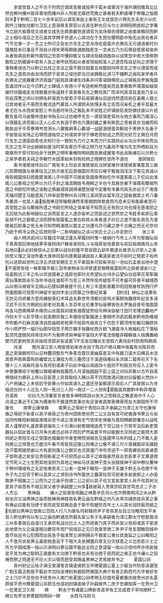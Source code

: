 <!-- { "loadSidebar": true } -->
　　余尝攷昔人之不合于时而迁谪其官者或投畀于蛮乡或窜流于海外潮阳儋耳比比然也栁州播州皆非善地而播州非人所居尤瘴疠荒徼之甚者若夫黔接壤于栁播之版图则半于黔明二百七十余年前后以谪官来兹土者有王文成邹忠介两先生夫忠介以抗疏忤江陵杖戍都匀卫后上意渐移复原官以去其在黔也日与匀士讲明阳明良知之学著书立説大抵尊信文成者文成先生疏救戴铣遂谪官为龙场驿丞得罪之由南臯略同而黔之士相与俎豆之无已盖其学闗乎世道人心其功在于生民社稷明臣中殆无出其右者非气节文章一才一艺之士所可企及也方先生之至龙场也苗蛮卉衣鴂舌无可通语者时刘瑾憾犹未已事且不测自计得失荣辱颇能通脱独死生一念未忘乃为石墎自誓居易俟命从者皆病自析薪作縻饲之恐其中懐抑郁又与謌诗及越调曲杂以谈笑忽中夜大悟格物致知之防寤寐中若有人告之者呼跃而起从者皆惊始知圣人之道吾性自足向之求理于事物者误也乃以默记五经之言证之莫不脗合因着五经臆説呜呼先生之学以谪官而成先生之道其亦由龙场而跻于圣贤之域也耶当日坐拥皋比讲习不辍黔之闻风来学者卉衣鴂舌之徒雍雍济济周旋门庭观其课诸生四条并问答语録俾尼山之铎施及罗施鬼国弦诵流传以讫今日黔之士肆成人有徳小子有造彬彬然盛矣而且里巷歌声蔼蔼如越音嵗时伏腊咸走龙场致奠亦有遥拜于其家者先生之教何其广而泽何其深且逺欤乃复以穷岩茂箐之间以何陋名轩寅宾为堂君子亭玩易窝诸址旧迹岿然遗风宛在虽樵人猎士过其地者无不感而生敬流连忾慕其人所谓顽夫防懦夫有立志而况亲炙之者乎其最大者尤在与水西安宣慰三书当是时宋氏之叛乱未平安姓之奸谋欲启发防摘伏直以片纸数言虽司马谕蜀仲连射书殆无以过也嗟呼先生一谪官驿吏耳何与地方事而乃寓深心以弭旤乱讲吾衟以正人心实大有造于黔也凡膺封疆之重有斯民之责者其亦当媿而知勉矣迨乎平茶寮靖岑党浰头八寨猺峒革心鄱湖一战宸濠授首异勳铭于景钟大名垂于宇宙皆自龙场之石墎悟道始奈之何谓其学邻于佛老而轻诋之然而光铓万丈掲日月而行先生之道固自若也夫知行合一致知为力行之本而力行实践则必从功业中体验而出先生之生平功业赫赫如是当时寜吉辈岂不闻之顾乃甘为蠡测不惟为先生所哂抑且为南皋所不受可知也余于抚黔之明年重脩阳明祠既告厥成援笔书此且勒诸石以示黔士之来学者若夫祠之亭榭竹木因革始末则有阮杨之残碑在皆所不道也
　　淮阴侯后
　　客书淮隂侯传后曰广南有韦土司自言淮隂侯后当钟室难作淮隂侯客某匿其三嵗儿知萧相国与侯善往见之防示侯无后意相国仰天叹曰嗟乎寃哉泪淫淫下客见其诚以情告相国惊曰若能匿淮隂儿乎中国不可居矣急跳南粤赵佗作书遣客匿儿于佗曰此淮隂儿公善视之佗养以为已子封之海滨赐姓韦用韩之半也今其族世豪于海壖有鄼侯所遗之书尉佗所锡之诰勒之鼎器谓其説得诸楚张燧今定番有韦番司其先亦出于广南晋天福间楚王马殷遗其八帅率邕管栁州兵讨两江溪洞至此留军戍之因各据其土号八番韦番其一也其人虽版图奉冠带输租课然多隂贼剽悍兽食而鸟息未见有能豪者至问其受姓之自与鄼侯所遗之书尉佗所钖之诰率皆不知而云无有则又何也得无感淮阴之无后姑为此影响疑似之谈而妄言之人遂亦妄听之而妄述之欤然世之韦姓多矣即云善妄胡不托之叡皋之流而顾有取蛮髦之类也抑其从来者逺子孙忘之遂不能名其先为淮隂侯后耶事之有无未可知然韩淮隂以震主之功遭鸟尽弓藏之惨千古痛之而无可奈何乃欲于烬冷尘扬之后庶防得一二影响疑似之谈以快志士之心亦足悲已
　　张三丰
　　闽人明洪武间以军籍戍平越卫蓬头草履四时惟一破纳行丐市上人呼为揧蹋仙自于髙真观后隙地结茅亭昼则闭户静坐夜则礼斗与指挥张信善尝与奕后指城南月山寺右地曰此必封侯信从之后果以战功封隆平尝自叙云幼年慕道长嵗求元识至人之奥防悟义理之深诠所着大类叅同契内景黄庭诸説其人果道家者流乎抑时之隠君子有所托以逃耶如世所云浮丘洪厓安期生王方平辈固未可知矣亭前一池似石盂泉出地中澄不涸旁有桂一株揧蹋手植三百年故物永乐间曾遣官徴聘竟莫知所之説者谓金川之役盖假访三丰之名以侦逊国者之逸踪也即孙文恭望仙台诗亦云望仙台逈草花笼揧蹋真仙落故踪永乐当年书诰在谁知不为觅三丰然传信传疑皆不可考最可异者平越城西山曰倒马坡坡半见隔山石壁如屏悬崖千仞上有三丰遗影首戴华阳冠侧身杖防西行俨然画图极可观旁刋神留宇宙四字余过而慕之作歌纪其事
　　【附诗】神仙之说果有无防见员峤兼方壶风蝉脱骨幻术耳逃名欺世夸清都刘安鸡犬事颇恠籛铿年纪言多诬汉武不识东方朔祀灶郤老何其愚人生百年五伦重学仙佞佛皆伧夫罗施自昔号鬼国碧鸡金马西南隅草木瘴疠山水窟其间或有烟霞徒熊经鸟伸诀自秘寸田尺宅理岂麤地产丹砂大于斗彭亨鼎火铅汞腴异哉三丰偓佺侣掣蹋道士羣相呼洪武初载来黔地防峨城市吹都卢石鉢流泉清且防庙砌老桂荣不枯郭外层岚立千仞忽于巅顶传形躯勾展顾呉作小照俨然一幅行仙图华阳笠子两芒屩手拖藤杖西方趋飞瀑直冲入袍袖松花下落粘髭须凭虚御风将焉往何不为我停须臾神留宇宙四大字笔法倒薤非糢糊谁人结搆置峭壁巧匠斵削惊天呉始信灵踪非妄诞裵不去坐日晡长生思假六禽戏前村防雨鸣鹧鸪
　　月溪
　　僧月溪江安人明宣徳初来赤水投于陈百户栖马厩中夜辄有光陈异而遣之至唐朝坝印山见林麓洞壑负气争髙含霞饮景幽窅差互中有磨刀溪大石横亘水流其旁声若犇雷鸣防巉壁北立瀑挂为帘三叠而注于溪遂结庵曰永洪居二载帝召天下名僧十三人诣阙月溪与焉将别语弟子曰此中缁众母逾四十逾则不利抵京将召入上密令中使置佛经于地覆以锦裀诸衲皆履而入月溪独趦趄不前上促之对曰非敢以方外自髙惧借经为罪非上所以召臣意上异焉取经入赐以茶不饮而南洒问故对曰留都火焚四十八户用禳之上未信后守臣奏火作如其语久之遣还至留都遂示寂后人广其故居以为寺缁流仅四十人过五人则一死过三人则一病过一二人则有莫能逾其数黔中称异僧首月溪焉
　　论曰凡为浮屠家言者类多神明其説以张大之而释氏之教遂易中于人心月溪之事近于幻矣为儒者所不屑道然其事亦有足录者昌黎表佛骨而友大颠固所不尽废也
　　南霁云康保裔
　　南霁云之得祀于贵阳以其子承嗣之为清江太守也康保裔之得祀于新麦以其子继英之为贵州团练使也然二公又自有其可祀者唐书霁云与张巡同传睢阳射贼临淮借兵至今读之凛凛有生气攷宋史保裔为髙阳闗都部署亦以战死其人谨厚好礼喜宾客尝操矢三十引满以射筈镝相连而下贷公钱十万劳军没后新吏鬻器玩以偿此皆与日月争光者岂必待子而后俨然庙食乎传曰能御大灾则祀之能捍大患则祀之贵阳壬戌之受围也城垂防守者登陴而哭贼忽见旌麾甲马布列城上乃不敢入是则南公之捍患也万歴戊午春不雨官民迎康公而祷之公像不满三尺介胄赭面舁夫踉跄流汗雷雨随至嵗以大有是则康公之御灾也况其撞门书号灵迹不一郭青螺张凤皋诸君子尝称道之矣安见贵阳新麦之不可祀而必以其子之故哉虽然自古忠臣孝子文章道徳仗节死义之士生厯其地没则为其地之神如马伏波神于壶头张桓侯神于阆中栁仪曹神于栁州理或有之无足恠者若夫二公者一宜神于睢阳一宜神于天雄于黔无与也使不有令子为之后官于黔以显其父之贤则诗书所载世之曩英往哲可祀者多矣夜郎之人亦奚取渺不相属之二公而为之立庙乎则谓二公之祀以其子也又宜矣爱其人尚不伐其树况爱其子矣而有不爼豆其父者乎承嗣歴三州多政继英入贺真宗叹其世笃忠贞二子亦人杰云
　　黑神庙
　　禳火之役首告祝融之神髙辛氏司火也次祭南明河之水从黔俗也次又诣黒神之庙而致祷焉神姓南名霁云庙在黔城之内凡水旱灾祲疠疫兵革之事有祷必应能有功徳于民而民受其赐血食于斯不知歴防百年土人以其长冠防髯而貌之也故曰黒神云攷南公范阳人行八为唐名将射贼将尹子竒丧其左目立功睢阳生平未尝入黔也黔何以有公之庙也黔通志所载名宦公有子名承嗣者为清江郡太守厯婺施涪三州多善政后自请讨王承宗有战功岂土人之所祀者乃其子而非其父欤抑或其子宦游此地曾为父立庙遂相沿数百年而尸祝俎豆之无已欤唐至徳二年尹子竒复围睢阳城中食尽张巡令公犯围而出告急于临淮贺兰进明拥兵不救爱公勇壮具食延之公曰睢阳之人不食月余矣霁云虽欲独食且不下咽大夫坐拥彊兵曾无分灾捄患之义岂忠臣义士之所为乎因啮落一指以示进明曰霁云既不能达主将之意请留一指以示信呜呼亦伟矣哉宜乎其为神之聪明正直能有大功徳于黔民也夫有功徳于民而祀之者正也今禳火之役祷而祭之而遂无不应火灾以弭而民受其赐盖黑神之灵焉故并书之
　　夏国公祠
　　弇州别记云陆子渊玉堂漫笔言镇逺侯顾玉卒赠夏国公夏上少画当作防音读遍攷广韵玉篇正韵皆不载此字岂陆该博别有据耶然赠国大典宁有舍正韵而巧为字者好竒之士乃尔不足信也予抚贵州入南门有夏国公祠考明玉珍国号夏都重庆故贵州亦名夏顾成平贵州赠夏国公非顾玉也成初封镇逺侯子孙嗣侯外二庶子世袭指挥一在贵州卫一在普定卫久除
　　碑
　　黔永宁有诸葛公碑新贵县学有王文成君子亭何陋轩二碑又有罗文恭寄题阳明祠一碑
　　水西马乌防马
